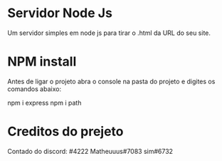 # Servidor Node Js
Um servidor simples em node js para tirar o .html da URL do seu site.

# NPM install
Antes de ligar o projeto abra o console na pasta do projeto e digites os comandos abaixo:

npm i express
npm i path

# Creditos do prejeto

Contado do discord:
<Mailo/>#4222
Matheuuus#7083
sim#6732
